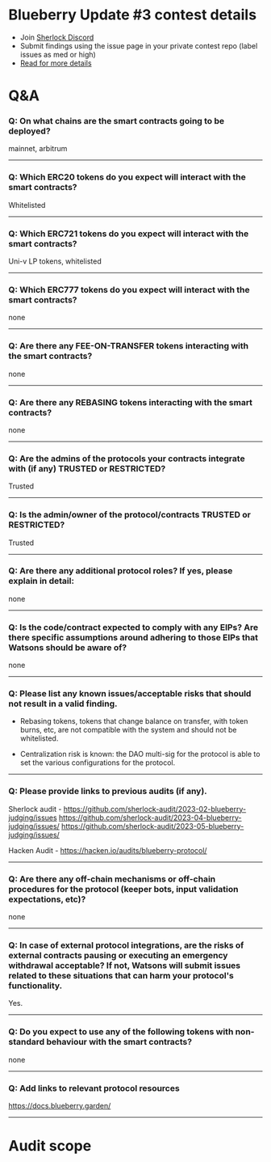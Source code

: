 
# Blueberry Update #3 contest details

- Join [Sherlock Discord](https://discord.gg/MABEWyASkp)
- Submit findings using the issue page in your private contest repo (label issues as med or high)
- [Read for more details](https://docs.sherlock.xyz/audits/watsons)

# Q&A

### Q: On what chains are the smart contracts going to be deployed?
mainnet, arbitrum
___

### Q: Which ERC20 tokens do you expect will interact with the smart contracts? 
Whitelisted
___

### Q: Which ERC721 tokens do you expect will interact with the smart contracts? 
Uni-v LP tokens, whitelisted
___

### Q: Which ERC777 tokens do you expect will interact with the smart contracts? 
none
___

### Q: Are there any FEE-ON-TRANSFER tokens interacting with the smart contracts?

none
___

### Q: Are there any REBASING tokens interacting with the smart contracts?

none
___

### Q: Are the admins of the protocols your contracts integrate with (if any) TRUSTED or RESTRICTED?
Trusted
___

### Q: Is the admin/owner of the protocol/contracts TRUSTED or RESTRICTED?
Trusted
___

### Q: Are there any additional protocol roles? If yes, please explain in detail:
none
___

### Q: Is the code/contract expected to comply with any EIPs? Are there specific assumptions around adhering to those EIPs that Watsons should be aware of?
none
___

### Q: Please list any known issues/acceptable risks that should not result in a valid finding.
- Rebasing tokens, tokens that change balance on transfer, with token burns, etc, are not compatible with the system and should not be whitelisted.

- Centralization risk is known: the DAO multi-sig for the protocol is able to set the various configurations for the protocol. 
___

### Q: Please provide links to previous audits (if any).
Sherlock audit - 
https://github.com/sherlock-audit/2023-02-blueberry-judging/issues
https://github.com/sherlock-audit/2023-04-blueberry-judging/issues/
https://github.com/sherlock-audit/2023-05-blueberry-judging/issues/

Hacken Audit - 
https://hacken.io/audits/blueberry-protocol/
___

### Q: Are there any off-chain mechanisms or off-chain procedures for the protocol (keeper bots, input validation expectations, etc)?
none
___

### Q: In case of external protocol integrations, are the risks of external contracts pausing or executing an emergency withdrawal acceptable? If not, Watsons will submit issues related to these situations that can harm your protocol's functionality.
Yes.
___

### Q: Do you expect to use any of the following tokens with non-standard behaviour with the smart contracts?
none
___

### Q: Add links to relevant protocol resources
https://docs.blueberry.garden/
___



# Audit scope

